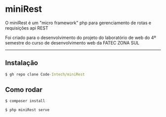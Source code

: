 # miniRest

O miniRest é um "micro framework" php para gerenciamento de rotas e requisições api REST

Foi criado para o desenvolvimento do projeto do laboratório de web do 4º semestre do curso de desenvolvimento web da FATEC ZONA SUL

---
## Instalação
```cmd
$ gh repo clone Code-Intech/miniRest
```

## Como rodar

```cmd
$ composer install

$ php miniRest serve
```
